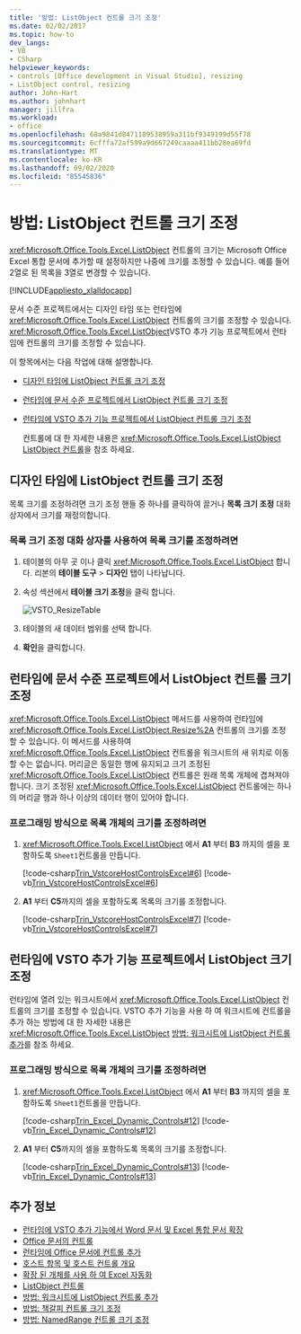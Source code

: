 ```yaml
---
title: '방법: ListObject 컨트롤 크기 조정'
ms.date: 02/02/2017
ms.topic: how-to
dev_langs:
- VB
- CSharp
helpviewer_keywords:
- controls [Office development in Visual Studio], resizing
- ListObject control, resizing
author: John-Hart
ms.author: johnhart
manager: jillfra
ms.workload:
- office
ms.openlocfilehash: 68a9841d8471189538959a311bf9349199d55f78
ms.sourcegitcommit: 6cfffa72af599a9d667249caaaa411bb28ea69fd
ms.translationtype: MT
ms.contentlocale: ko-KR
ms.lasthandoff: 09/02/2020
ms.locfileid: "85545836"
---
```

# <a name="how-to-resize-listobject-controls"></a>방법: ListObject 컨트롤 크기 조정
  <xref:Microsoft.Office.Tools.Excel.ListObject> 컨트롤의 크기는 Microsoft Office Excel 통합 문서에 추가할 때 설정하지만 나중에 크기를 조정할 수 있습니다. 예를 들어 2열로 된 목록을 3열로 변경할 수 있습니다.

 [!INCLUDE[appliesto_xlalldocapp](../vsto/includes/appliesto-xlalldocapp-md.md)]

 문서 수준 프로젝트에서는 디자인 타임 또는 런타임에 <xref:Microsoft.Office.Tools.Excel.ListObject> 컨트롤의 크기를 조정할 수 있습니다. <xref:Microsoft.Office.Tools.Excel.ListObject>VSTO 추가 기능 프로젝트에서 런타임에 컨트롤의 크기를 조정할 수 있습니다.

 이 항목에서는 다음 작업에 대해 설명합니다.

- [디자인 타임에 ListObject 컨트롤 크기 조정](#designtime)

- [런타임에 문서 수준 프로젝트에서 ListObject 컨트롤 크기 조정](#runtimedoclevel)

- [런타임에 VSTO 추가 기능 프로젝트에서 ListObject 컨트롤 크기 조정](#runtimeaddin)

  컨트롤에 대 한 자세한 내용은 <xref:Microsoft.Office.Tools.Excel.ListObject> [ListObject 컨트롤](../vsto/listobject-control.md)을 참조 하세요.

## <a name="resize-a-listobject-control-at-design-time"></a><a name="designtime"></a> 디자인 타임에 ListObject 컨트롤 크기 조정
 목록 크기를 조정하려면 크기 조정 핸들 중 하나를 클릭하여 끌거나 **목록 크기 조정** 대화 상자에서 크기를 재정의합니다.

### <a name="to-resize-a-list-by-using-the-resize-list-dialog-box"></a>목록 크기 조정 대화 상자를 사용하여 목록 크기를 조정하려면

1. 테이블의 아무 곳 이나 클릭  <xref:Microsoft.Office.Tools.Excel.ListObject> 합니다. 리본의 **테이블 도구**  >  **디자인** 탭이 나타납니다.

2. 속성 섹션에서 **테이블 크기 조정**을 클릭 합니다.

    ![VSTO_ResizeTable](../vsto/media/vsto-resizetable.png)

3. 테이블의 새 데이터 범위를 선택 합니다.

4. **확인**을 클릭합니다.

## <a name="resize-a-listobject-control-at-run-time-in-a-document-level-project"></a><a name="runtimedoclevel"></a> 런타임에 문서 수준 프로젝트에서 ListObject 컨트롤 크기 조정
 <xref:Microsoft.Office.Tools.Excel.ListObject> 메서드를 사용하여 런타임에 <xref:Microsoft.Office.Tools.Excel.ListObject.Resize%2A> 컨트롤의 크기를 조정할 수 있습니다. 이 메서드를 사용하여 <xref:Microsoft.Office.Tools.Excel.ListObject> 컨트롤을 워크시트의 새 위치로 이동할 수는 없습니다. 머리글은 동일한 행에 유지되고 크기 조정된 <xref:Microsoft.Office.Tools.Excel.ListObject> 컨트롤은 원래 목록 개체에 겹쳐져야 합니다. 크기 조정된 <xref:Microsoft.Office.Tools.Excel.ListObject> 컨트롤에는 하나의 머리글 행과 하나 이상의 데이터 행이 있어야 합니다.

### <a name="to-resize-a-list-object-programmatically"></a>프로그래밍 방식으로 목록 개체의 크기를 조정하려면

1. <xref:Microsoft.Office.Tools.Excel.ListObject> 에서 **A1** 부터 **B3** 까지의 셀을 포함하도록 `Sheet1`컨트롤을 만듭니다.

     [!code-csharp[Trin_VstcoreHostControlsExcel#6](../vsto/codesnippet/CSharp/Trin_VstcoreHostControlsExcelCS/Sheet1.cs#6)]
     [!code-vb[Trin_VstcoreHostControlsExcel#6](../vsto/codesnippet/VisualBasic/Trin_VstcoreHostControlsExcelVB/Sheet1.vb#6)]

2. **A1** 부터 **C5**까지의 셀을 포함하도록 목록의 크기를 조정합니다.

     [!code-csharp[Trin_VstcoreHostControlsExcel#7](../vsto/codesnippet/CSharp/Trin_VstcoreHostControlsExcelCS/Sheet1.cs#7)]
     [!code-vb[Trin_VstcoreHostControlsExcel#7](../vsto/codesnippet/VisualBasic/Trin_VstcoreHostControlsExcelVB/Sheet1.vb#7)]

## <a name="resize-a-listobject-at-run-time-in-a-vsto-add-in-project"></a><a name="runtimeaddin"></a> 런타임에 VSTO 추가 기능 프로젝트에서 ListObject 크기 조정
 런타임에 열려 있는 워크시트에서 <xref:Microsoft.Office.Tools.Excel.ListObject> 컨트롤의 크기를 조정할 수 있습니다. VSTO 추가 기능을 사용 하 여 워크시트에 컨트롤을 추가 하는 방법에 대 한 자세한 내용은 <xref:Microsoft.Office.Tools.Excel.ListObject> [방법: 워크시트에 ListObject 컨트롤 추가](../vsto/how-to-add-listobject-controls-to-worksheets.md)를 참조 하세요.

### <a name="to-resize-a-list-object-programmatically"></a>프로그래밍 방식으로 목록 개체의 크기를 조정하려면

1. <xref:Microsoft.Office.Tools.Excel.ListObject> 에서 **A1** 부터 **B3** 까지의 셀을 포함하도록 `Sheet1`컨트롤을 만듭니다.

     [!code-csharp[Trin_Excel_Dynamic_Controls#12](../vsto/codesnippet/CSharp/Trin_Excel_Dynamic_Controls/ThisAddIn.cs#12)]
     [!code-vb[Trin_Excel_Dynamic_Controls#12](../vsto/codesnippet/VisualBasic/Trin_Excel_Dynamic_Controls/ThisAddIn.vb#12)]

2. **A1** 부터 **C5**까지의 셀을 포함하도록 목록의 크기를 조정합니다.

     [!code-csharp[Trin_Excel_Dynamic_Controls#13](../vsto/codesnippet/CSharp/Trin_Excel_Dynamic_Controls/ThisAddIn.cs#13)]
     [!code-vb[Trin_Excel_Dynamic_Controls#13](../vsto/codesnippet/VisualBasic/Trin_Excel_Dynamic_Controls/ThisAddIn.vb#13)]

## <a name="see-also"></a>추가 정보
- [런타임에 VSTO 추가 기능에서 Word 문서 및 Excel 통합 문서 확장](../vsto/extending-word-documents-and-excel-workbooks-in-vsto-add-ins-at-run-time.md)
- [Office 문서의 컨트롤](../vsto/controls-on-office-documents.md)
- [런타임에 Office 문서에 컨트롤 추가](../vsto/adding-controls-to-office-documents-at-run-time.md)
- [호스트 항목 및 호스트 컨트롤 개요](../vsto/host-items-and-host-controls-overview.md)
- [확장 된 개체를 사용 하 여 Excel 자동화](../vsto/automating-excel-by-using-extended-objects.md)
- [ListObject 컨트롤](../vsto/listobject-control.md)
- [방법: 워크시트에 ListObject 컨트롤 추가](../vsto/how-to-add-listobject-controls-to-worksheets.md)
- [방법: 책갈피 컨트롤 크기 조정](../vsto/how-to-resize-bookmark-controls.md)
- [방법: NamedRange 컨트롤 크기 조정](../vsto/how-to-resize-namedrange-controls.md)
